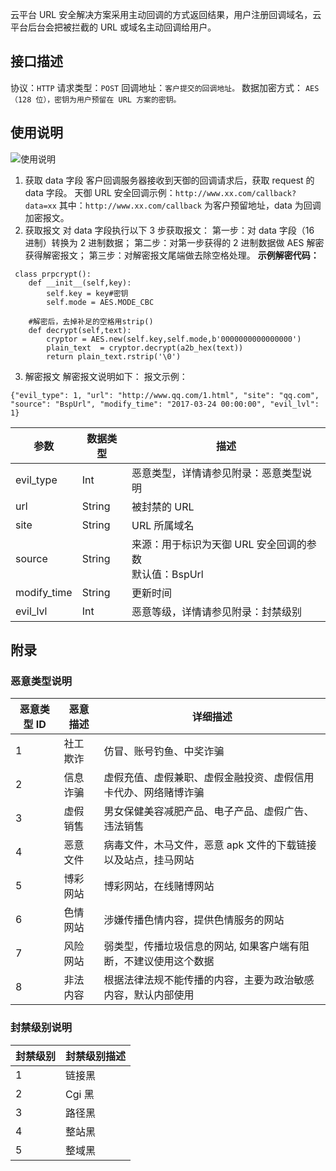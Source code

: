 云平台 URL 安全解决方案采用主动回调的方式返回结果，用户注册回调域名，云平台后台会把被拦截的 URL 或域名主动回调给用户。

## 接口描述

协议：`HTTP`
请求类型：`POST`
回调地址：`客户提交的回调地址。`
数据加密方式： `AES（128 位），密钥为用户预留在 URL 方案的密钥。`

## 使用说明

![使用说明](http://imgcache.tcecqpoc.fsphere.cn/image/mc.qcloudimg.com/static/img/46f178afc4e313621e4f7eb4c006aad5/image.png)

1. 获取 data 字段
客户回调服务器接收到天御的回调请求后，获取 request 的 data 字段。
天御 URL 安全回调示例：`http://www.xx.com/callback?data=xx`
其中：`http://www.xx.com/callback` 为客户预留地址，data 为回调加密报文。
2. 获取报文
对 data 字段执行以下 3 步获取报文：
第一步：对 data 字段（16 进制）转换为 2 进制数据；
第二步：对第一步获得的 2 进制数据做 AES 解密获得解密报文；
第三步：对解密报文尾端做去除空格处理。
**示例解密代码：**
```
 class prpcrypt():
    def __init__(self,key):
        self.key = key#密钥
        self.mode = AES.MODE_CBC
     
    #解密后，去掉补足的空格用strip()
    def decrypt(self,text):
        cryptor = AES.new(self.key,self.mode,b'0000000000000000')
        plain_text  = cryptor.decrypt(a2b_hex(text))
        return plain_text.rstrip('\0')
```

3. 解密报文
解密报文说明如下：
报文示例：
```
{"evil_type": 1, "url": "http://www.qq.com/1.html", "site": "qq.com", "source": "BspUrl", "modify_time": "2017-03-24 00:00:00", "evil_lvl": 1}
```

| 参数 | 数据类型 | 描述 |
|---------|---------|---------|
| evil_type | Int | 恶意类型，详情请参见附录：恶意类型说明 |
| url | String | 	被封禁的 URL |
| site | String | URL 所属域名 |
| source | String | 来源：用于标识为天御 URL 安全回调的参数</br>默认值：BspUrl |
| modify_time | String | 更新时间 |
| evil_lvl | 	Int | 恶意等级，详情请参见附录：封禁级别 |

## 附录
### 恶意类型说明

| 恶意类型 ID | 恶意描述 | 详细描述 |
|---------|---------|---------|
| 1 | 社工欺诈 | 仿冒、账号钓鱼、中奖诈骗  |
| 2 | 信息诈骗 | 虚假充值、虚假兼职、虚假金融投资、虚假信用卡代办、网络赌博诈骗  |
| 3 | 虚假销售 | 男女保健美容减肥产品、电子产品、虚假广告、违法销售 |
| 4 | 恶意文件 | 病毒文件，木马文件，恶意 apk 文件的下载链接以及站点，挂马网站 |
| 5 | 博彩网站 | 博彩网站，在线赌博网站 |
| 6 | 色情网站 | 涉嫌传播色情内容，提供色情服务的网站 |
| 7 | 风险网站 | 弱类型，传播垃圾信息的网站, 如果客户端有阻断，不建议使用这个数据 |
| 8 | 非法内容 | 根据法律法规不能传播的内容，主要为政治敏感内容，默认内部使用 |

### 封禁级别说明

| 封禁级别 | 封禁级别描述 |
|---------|---------|
| 1 | 链接黑 |
| 2 | Cgi 黑 |
| 3 | 路径黑 |
| 4 | 整站黑 |
| 5 | 整域黑 |
